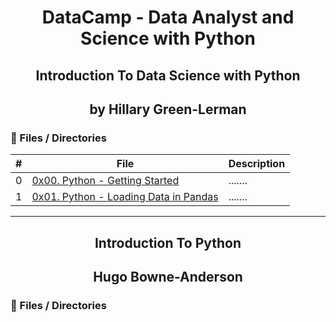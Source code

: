 <h1 align="center">DataCamp - Data Analyst and Science with Python </h1>

<h2 align="center">Introduction To Data Science with Python </h2>

<h2 align="center">by Hillary Green-Lerman </h2>

### :file_folder: Files / Directories

#|File|Description
---|---|---
0|[0x00. Python - Getting Started](./0x00-getting_started)|.......
1|[0x01. Python - Loading Data in Pandas](./0x01-load_data_pandas)|.......
---

<h2 align="center">Introduction To Python </h2>

<h2 align="center">Hugo Bowne-Anderson </h2>

### :file_folder: Files / Directories
